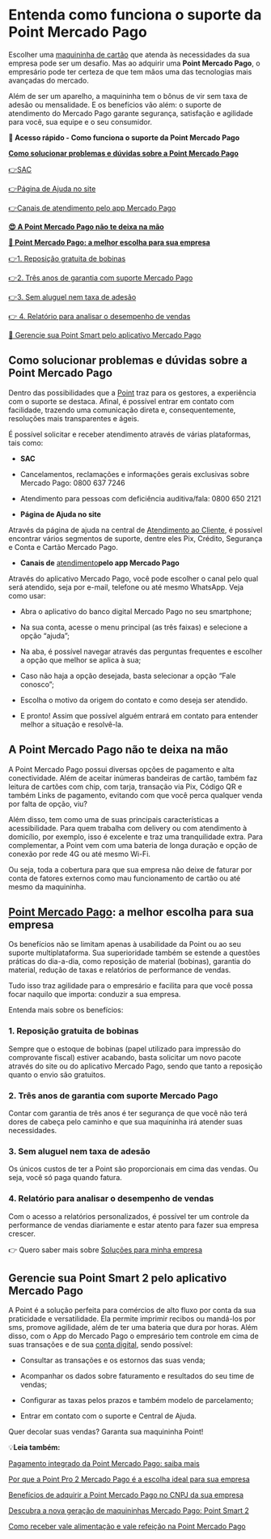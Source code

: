 # Entenda como funciona o suporte da Point Mercado Pago

Escolher uma [maquininha de cartão](https://meubolso.mercadopago.com.br/como-escolher-melhor-maquininha-cartao-para-empresa) que atenda às necessidades da sua empresa pode ser um desafio. Mas ao adquirir uma **Point Mercado Pago**, o empresário pode ter certeza de que tem mãos uma das tecnologias mais avançadas do mercado.

Além de ser um aparelho, a maquininha tem o bônus de vir sem taxa de adesão ou mensalidade. E os benefícios vão além: o suporte de atendimento do Mercado Pago garante segurança, satisfação e agilidade para você, sua equipe e o seu consumidor.

**💙 Acesso rápido - Como funciona o suporte da Point Mercado Pago**

**[Como solucionar problemas e dúvidas sobre a Point Mercado Pago](#A)**

[](#B)[👉](#J)[SAC](#B)

[](#C)[👉](#J)[Página de Ajuda no site](#C)

[](#D)[👉](#J)[Canais de atendimento pelo app Mercado Pago](#D)

**[😍 A Point Mercado Pago não te deixa na mão](#E)**

**[🏢 Point Mercado Pago: a melhor escolha para sua empresa](#F)**

[](#G)[👉](#J)[1. Reposição gratuita de bobinas](#G)

[](#H)[👉](#J)[2. Três anos de garantia com suporte Mercado Pago](#H)

[](#I)[👉](#J)[3. Sem aluguel nem taxa de adesão](#I)

[👉 4. Relatório para analisar o desempenho de vendas](#J)

[💙 Gerencie sua Point Smart pelo aplicativo Mercado Pago](#K)

[](#)

## Como solucionar problemas e dúvidas sobre a Point Mercado Pago

Dentro das possibilidades que a [Point](https://meubolso.mercadopago.com.br/diferenciais-maquininha-point-smart-para-sua-empresa) traz para os gestores, a experiência com o suporte se destaca. Afinal, é possível entrar em contato com facilidade, trazendo uma comunicação direta e, consequentemente, resoluções mais transparentes e ágeis.

É possível solicitar e receber atendimento através de várias plataformas, tais como:

[](#)

- **SAC**

- Cancelamentos, reclamações e informações gerais exclusivas sobre Mercado Pago: 0800 637 7246

- Atendimento para pessoas com deficiência auditiva/fala: 0800 650 2121

[](#)

- **Página de Ajuda no site**

Através da página de ajuda na central de [Atendimento ao Cliente](https://www.mercadopago.com.br/ajuda), é possível encontrar vários segmentos de suporte, dentre eles Pix, Crédito, Segurança e Conta e Cartão Mercado Pago.

[](#)

- **Canais de** [atendimento](https://conteudo.mercadopago.com.br/atendimento-mercado-pago-como-entrar-em-contato)**pelo app Mercado Pago**

Através do aplicativo Mercado Pago, você pode escolher o canal pelo qual será atendido, seja por e-mail, telefone ou até mesmo WhatsApp. Veja como usar:

- Abra o aplicativo do banco digital Mercado Pago no seu smartphone;

- Na sua conta, acesse o menu principal (as três faixas) e selecione a opção “ajuda”;

- Na aba, é possível navegar através das perguntas frequentes e escolher a opção que melhor se aplica à sua;

- Caso não haja a opção desejada, basta selecionar a opção “Fale conosco”;

- Escolha o motivo da origem do contato e como deseja ser atendido.

- E pronto! Assim que possível alguém entrará em contato para entender melhor a situação e resolvê-la.

[](#)
## A Point Mercado Pago não te deixa na mão

A Point Mercado Pago possui diversas opções de pagamento e alta conectividade. Além de aceitar inúmeras bandeiras de cartão, também faz leitura de cartões com chip, com tarja, transação via Pix, Código QR e também Links de pagamento, evitando com que você perca qualquer venda por falta de opção, viu?

Além disso, tem como uma de suas principais características a acessibilidade. Para quem trabalha com delivery ou com atendimento à domicílio, por exemplo, isso é excelente e traz uma tranquilidade extra. Para complementar, a Point vem com uma bateria de longa duração e opção de conexão por rede 4G ou até mesmo Wi-Fi.

Ou seja, toda a cobertura para que sua empresa não deixe de faturar por conta de fatores externos como mau funcionamento de cartão ou até mesmo da maquininha.

[](#)
## [Point Mercado Pago](https://empresas.mercadopago.com.br/diferenciais-maquininha-point-smart-para-sua-empresa): a melhor escolha para sua empresa

Os benefícios não se limitam apenas à usabilidade da Point ou ao seu suporte multiplataforma. Sua superioridade também se estende a questões práticas do dia-a-dia, como reposição de material (bobinas), garantia do material, redução de taxas e relatórios de performance de vendas.

Tudo isso traz agilidade para o empresário e facilita para que você possa focar naquilo que importa: conduzir a sua empresa.

Entenda mais sobre os benefícios:

[](#)
### 1. Reposição gratuita de bobinas

Sempre que o estoque de bobinas (papel utilizado para impressão do comprovante fiscal) estiver acabando, basta solicitar um novo pacote através do site ou do aplicativo Mercado Pago, sendo que tanto a reposição quanto o envio são gratuitos.

[](#)
### 2. Três anos de garantia com suporte Mercado Pago

Contar com garantia de três anos é ter segurança de que você não terá dores de cabeça pelo caminho e que sua maquininha irá atender suas necessidades.

[](#)
### 3. Sem aluguel nem taxa de adesão

Os únicos custos de ter a Point são proporcionais em cima das vendas. Ou seja, você só paga quando fatura.

[](#)
### 4. Relatório para analisar o desempenho de vendas

Com o acesso a relatórios personalizados, é possível ter um controle da performance de vendas diariamente e estar atento para fazer sua empresa crescer.

👉 Quero saber mais sobre [Soluções para minha empresa](https://meubolso.mercadopago.com.br/guia-completo-para-conta-pj)

[](#)
## Gerencie sua Point Smart 2 pelo aplicativo Mercado Pago

A Point é a solução perfeita para comércios de alto fluxo por conta da sua praticidade e versatilidade. Ela permite imprimir recibos ou mandá-los por sms, promove agilidade, além de ter uma bateria que dura por horas. Além disso, com o App do Mercado Pago o empresário tem controle em cima de suas transações e de sua [conta digital](https://meubolso.mercadopago.com.br/conta-pj-mercado-pago-digital-gratuita-livre-burocracias), sendo possível:

- Consultar as transações e os estornos das suas venda;

- Acompanhar os dados sobre faturamento e resultados do seu time de vendas;

- Configurar as taxas pelos prazos e também modelo de parcelamento;

- Entrar em contato com o suporte e Central de Ajuda. 

Quer decolar suas vendas? Garanta sua maquininha Point!

💡**Leia também:**

[Pagamento integrado da Point Mercado Pago: saiba mais](https://meubolso.mercadopago.com.br/pagamento-integrado-mercado-pago)

[Por que a Point Pro 2 Mercado Pago é a escolha ideal para sua empresa](https://meubolso.mercadopago.com.br/impulsione-sua-empresa-com-a-point-pro-2)

[Benefícios de adquirir a Point Mercado Pago no CNPJ da sua empresa](https://meubolso.mercadopago.com.br/beneficios-point-mercado-pago-cnpj-empresa)

[Descubra a nova geração de maquininhas Mercado Pago: Point Smart 2](https://meubolso.mercadopago.com.br/chegou-a-nova-point-smart-mercado-pago)

[Como receber vale alimentação e vale refeição na Point Mercado Pago](https://meubolso.mercadopago.com.br/receber-vale-alimentacao-vale-refeicao-point-mercado-pago)